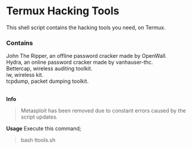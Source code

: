 <h1>Termux Hacking Tools</h1>

This shell script contains the hacking tools you need, on Termux.

<h3>Contains</h3>
John The Ripper, an offline password cracker made by OpenWall.<br>
Hydra, an online password cracker made by vanhauser-thc.<br>
Bettercap, wireless auditing toolkit.<br>
iw, wireless kit.<br>
tcpdump, packet dumping toolkit.<br><br>

<strong>Info</strong>
> Metasploit has been removed due to constant errors caused by the script updates.

<strong>Usage</strong>
Execute this command;
>bash ttools.sh

